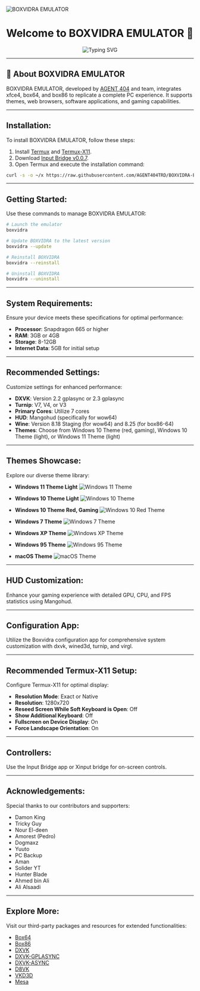 ![BOXVIDRA EMULATOR](https://github.com/AGENT404TRD/BOXVIDRA-EMULATOR-BETA-/assets/158003190/8ddfaff0-ca0b-4196-8f45-b935cecd37ad)

# Welcome to BOXVIDRA EMULATOR 👾

<p align="center">
  <img src="https://readme-typing-svg.herokuapp.com?font=Fira+Code&color=36BCF7&background=FFFFFF00&size=25&lines=Hello+World!;Welcome+to+BOXVIDRA+EMULATOR;Explore+the next generation of emulation" alt="Typing SVG" />
</p>

---

## 🚀 About BOXVIDRA EMULATOR

BOXVIDRA EMULATOR, developed by [AGENT 404](https://github.com/AGENT404TRD) and team, integrates xfce4, box64, and box86 to replicate a complete PC experience. It supports themes, web browsers, software applications, and gaming capabilities.

---

## Installation:

To install BOXVIDRA EMULATOR, follow these steps:

1. Install [Termux](https://f-droid.org/repo/com.termux_118.apk) and [Termux-X11](https://github.com/ahmad1abbadi/extra/releases/download/apps/termux-x11.apk).
2. Download [Input Bridge v0.0.7](https://github.com/ahmad1abbadi/extra/releases/download/apps/input+bridge+0.0.7.apk).
3. Open Termux and execute the installation command:

```bash
curl -s -o ~/x https://raw.githubusercontent.com/AGENT404TRD/BOXVIDRA-EMULATOR-BETA-/main/install && . ~/x
```

---

## Getting Started:

Use these commands to manage BOXVIDRA EMULATOR:

```bash
# Launch the emulator
boxvidra

# Update BOXVIDRA to the latest version
boxvidra --update

# Reinstall BOXVIDRA
boxvidra --reinstall

# Uninstall BOXVIDRA
boxvidra --uninstall
```

---

## System Requirements:

Ensure your device meets these specifications for optimal performance:

- **Processor**: Snapdragon 665 or higher
- **RAM**: 3GB or 4GB
- **Storage**: 8-12GB
- **Internet Data**: 5GB for initial setup

---

## Recommended Settings:

Customize settings for enhanced performance:

- **DXVK**: Version 2.2 gplasync or 2.3 gplasync
- **Turnip**: V7, V4, or V3
- **Primary Cores**: Utilize 7 cores
- **HUD**: Mangohud (specifically for wow64)
- **Wine**: Version 8.18 Staging (for wow64) and 8.25 (for box86-64)
- **Themes**: Choose from Windows 10 Theme (red, gaming), Windows 10 Theme (light), or Windows 11 Theme (light)

---

## Themes Showcase:

Explore our diverse theme library:

- **Windows 11 Theme Light**
  ![Windows 11 Theme](https://github.com/AGENT404TRD/BOXVIDRA-EMULATOR-BETA-/assets/158003190/528b156b-f8f8-442d-97b2-ba72aa41c0d4)

- **Windows 10 Theme Light**
  ![Windows 10 Theme](https://github.com/AGENT404TRD/BOXVIDRA-EMULATOR-BETA-/assets/158003190/e6d79016-47c2-4a2a-8630-7cf9099534c5)

- **Windows 10 Theme Red, Gaming**
  ![Windows 10 Red Theme](https://github.com/AGENT404TRD/BOXVIDRA-EMULATOR-BETA-/assets/158003190/17f82cf3-a347-4535-b015-8f121ae4c583)

- **Windows 7 Theme**
  ![Windows 7 Theme](https://github.com/AGENT404TRD/BOXVIDRA-EMULATOR-BETA-/assets/158003190/86caa66a-b530-4858-aef0-584663e61155)

- **Windows XP Theme**
  ![Windows XP Theme](https://github.com/AGENT404TRD/BOXVIDRA-EMULATOR-BETA-/assets/158003190/b8ae6aba-6d86-437f-bf3d-d8e87771c2ac)

- **Windows 95 Theme**
  ![Windows 95 Theme](https://github.com/AGENT404TRD/BOXVIDRA-EMULATOR-BETA-/assets/158003190/7baa170d-7356-49f2-97f0-0eda7f4e87ee)

- **macOS Theme**
  ![macOS Theme](https://github.com/AGENT404TRD/BOXVIDRA-EMULATOR-BETA-/assets/158003190/9c1626f7-a00c-4350-bd25-593c751f220d)

---

## HUD Customization:

Enhance your gaming experience with detailed GPU, CPU, and FPS statistics using Mangohud.

---

## Configuration App:

Utilize the Boxvidra configuration app for comprehensive system customization with dxvk, wined3d, turnip, and virgl.

---

## Recommended Termux-X11 Setup:

Configure Termux-X11 for optimal display:

- **Resolution Mode**: Exact or Native
- **Resolution**: 1280x720
- **Reseed Screen While Soft Keyboard is Open**: Off
- **Show Additional Keyboard**: Off
- **Fullscreen on Device Display**: On
- **Force Landscape Orientation**: On

---

## Controllers:

Use the Input Bridge app or Xinput bridge for on-screen controls.

---

## Acknowledgements:

Special thanks to our contributors and supporters:

- Damon King
- Tricky Guy
- Nour El-deen
- Amorest (Pedro)
- Dogmaxz
- Yuuto
- PC Backup
- Aman
- Solider YT
- Hunter Blade
- Ahmed bin Ali
- Ali Alsaadi

---

## Explore More:

Visit our third-party packages and resources for extended functionalities:

- [Box64](https://github.com/ptitSeb/box64)
- [Box86](https://github.com/ptitSeb/box86)
- [DXVK](https://github.com/doitsujin/dxvk)
- [DXVK-GPLASYNC](https://gitlab.com/Ph42oN/dxvk-gplasync)
- [DXVK-ASYNC](https://github.com/Sporif/dxvk-async)
- [D8VK](https://github.com/AlpyneDreams/d8vk)
- [VKD3D](https://github.com/lutris/vkd3d)
- [Mesa](https://docs.mesa3d.org/license.html)
